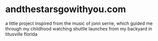 # andthestarsgowithyou.com
a little project inspired from the music of jonn serrie, which guided me through my childhood watching shuttle launches from my backyard in titusville florida
